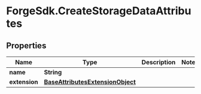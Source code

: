 # ForgeSdk.CreateStorageDataAttributes

## Properties
Name | Type | Description | Notes
------------ | ------------- | ------------- | -------------
**name** | **String** |  | 
**extension** | [**BaseAttributesExtensionObject**](BaseAttributesExtensionObject.md) |  | 


